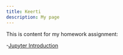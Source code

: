 ```yaml
---
title: Keerti
description: My page
---
```


This is content for my homework assignment: 

-[Jupyter Introduction](/HomeworkAssignment/index.md)

